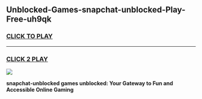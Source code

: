 
## Unblocked-Games-snapchat-unblocked-Play-Free-uh9qk
<h3>
<a href="https://premium76.site?title=snapchat-unblocked&ref=21A">CLICK TO PLAY</a></h3>
<hr>

<h3>
<a href="https://premium76.site?title=snapchat-unblocked&ref=21A">CLICK 2 PLAY</a>
  
</h3>

<a href="https://premium76.site?title=snapchat-unblocked&ref=21A"><img src="https://clearcache.store/games.png"></a>


**snapchat-unblocked games unblocked: Your Gateway to Fun and Accessible Online Gaming**
